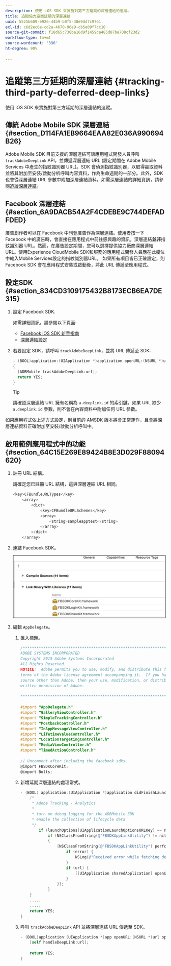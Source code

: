 ```yaml
---
description: 使用 iOS SDK 來實施對第三方延期的深層連結的追蹤。
title: 追蹤協力廠商延期的深層連結
uuid: 5525b609-e926-44b9-b0f5-38e9dd7c9761
exl-id: c6d2ec6e-cd2a-4670-96e9-cb5e09f7cc10
source-git-commit: f18d65c738ba16d9f1459ca485d87be708cf23d2
workflow-type: tm+mt
source-wordcount: '396'
ht-degree: 90%

---
```


# 追蹤第三方延期的深層連結 {#tracking-third-party-deferred-deep-links}

使用 iOS SDK 來實施對第三方延期的深層連結的追蹤。

## 傳統 Adobe Mobile SDK 深層連結 {#section_D114FA1EB9664EAA82E036A990694B26}

Adobe Mobile SDK 目前支援的深層連結可讓應用程式開發人員呼叫 `trackAdobeDeepLink` API，並傳遞深層連結 URL (設定期間在 Adobe Mobile Services 中產生的指紋識別器 URL)。SDK 會偵測指紋識別器，以取得贏取資料並將其附加至安裝/啟動分析呼叫內容資料，作為生命週期的一部分。此外，SDK 也會從深層連結 URL 參數中附加深層連結資料。如需深層連結的詳細資訊，請參閱[追縱深層連結](/help/ios/acquisition-main/tracking-deep-links/tracking-deep-links.md)。

## Facebook 深層連結 {#section_6A9DACB54A2F4CDEBE9C744DEFADFDED}

廣告創作者可以在 Facebook 中刊登廣告作為深層連結。使用者按一下 Facebook 中的廣告時，會直接在應用程式中前往感興趣的資訊。深層連結&#x200B;**並非**&#x200B;指紋識別器 URL。然而，在廣告設定期間，您可以選擇提供協力廠商深層連結 URL。使用Experience CloudMobile SDK和服務的應用程式開發人員應在此欄位中輸入Mobile Services設定的指紋識別器URL。 如果所有項目皆已正確設定，則 Facebook SDK 會在應用程式安裝或啟動後，將此 URL 傳遞至應用程式。

## 設定SDK {#section_834CD3109175432B8173ECB6EA7DE315}

1. 設定 Facebook SDK.

   如需詳細資訊，請參閱以下頁面:

   * [Facebook iOS SDK 新手指南](https://developers.facebook.com/docs/ios/getting-started)
   * [深層連結設定](https://developers.facebook.com/docs/app-ads/deep-linking#os)

1. 若要設定 SDK，請呼叫 `trackAdobeDeepLink`，並將 URL 傳遞至 SDK:

   ```objective-c
   - (BOOL)application:(UIApplication *)application openURL:(NSURL *)url sourceApplication:(NSString *)sourceApplication annotation:(id)annotation 
   { 
     [ADBMobile trackAdobeDeepLink:url]; 
     return YES; 
   }
   ```

   >[!TIP]
   >
   >請確認深層連結 URL 擁有名稱為 `a.deeplink.id` 的索引鍵。如果 URL 缺少 `a.deeplink.id` 參數，則不會在內容資料中附加任何 URL 參數。

如果應用程式依上述方式設定，則目前的 AMSDK 版本將會正常運作，且會將深層連結資料正確附加至安裝/啟動分析呼叫中。

## 啟用範例應用程式中的功能 {#section_64C15E269E89424B8E3D029F88094620}

1. 註冊 URL 結構。

   請確定您已註冊 URL 結構，這與深層連結 URL 相同。

   ```objective-c
   <key>CFBundleURLTypes</key> 
       <array> 
           <dict> 
               <key>CFBundleURLSchemes</key> 
               <array> 
                   <string>sampleapptest</string> 
               </array> 
           </dict> 
       </array>
   ```

1. 連結 Facebook SDK。

   ![Facebook 資產](assets/link-fb-sdk.jpg)

1. 編輯 `AppDelegate`。

   1. 匯入標題。

      ```objective-c
      /************************************************************************* 
      ADOBE SYSTEMS INCORPORATED 
      Copyright 2015 Adobe Systems Incorporated 
      All Rights Reserved. 
      NOTICE:  Adobe permits you to use, modify, and distribute this file in accordance with the 
      terms of the Adobe license agreement accompanying it.  If you have received this file from a 
      source other than Adobe, then your use, modification, or distribution of it requires the prior 
      written permission of Adobe. 
      
      **************************************************************************/ 
      
      #import "AppDelegate.h" 
      #import "GalleryViewController.h" 
      #import "SimpleTrackingController.h" 
      #import "PostbackController.h" 
      #import "InAppMessageViewController.h" 
      #import "LifetimeValueController.h" 
      #import "LocationTargetingController.h" 
      #import "MediaViewController.h" 
      #import "TimedActionController.h"
      
      // Uncomment after including the facebook sdks. 
      @import FBSDKCoreKit; 
      @import Bolts;
      ```

   1. 新增延期深層連結的處理常式。

      ```objective-c
      - (BOOL) application:(UIApplication *)application didFinishLaunchingWithOptions:(NSDictionary *)launchOptions { 
          /* 
           * Adobe Tracking - Analytics 
           * 
           * turn on debug logging for the ADBMobile SDK 
           * enable the collection of lifecycle data 
           */ 
              if (launchOptions[UIApplicationLaunchOptionsURLKey] == nil) { 
                  if (NSClassFromString(@"FBSDKAppLinkUtility") != nil) 
                  { 
                      [NSClassFromString(@"FBSDKAppLinkUtility") performSelector:@selector(fetchDeferredAppLink:) withObject:^(NSURL *url, NSError *error) { 
                          if (error) { 
                              NSLog(@"Received error while fetching deferred app link %@", error); 
                          } 
                          if (url) { 
                              [[UIApplication sharedApplication] openURL:url]; 
                          } 
                      }]; 
                  } 
          } 
          ..... 
          ..... 
          return YES; 
      }
      ```

   1. 呼叫 `trackAdobeDeepLink` API 並將深層連結 URL 傳遞至 SDK。

      ```objective-c
      - (BOOL)application:(UIApplication *)app openURL:(NSURL *)url options:(NSDictionary<NSString *, id> *)options { 
          [self handleDeepLink:url]; 
      
          return YES; 
      }
      ```
